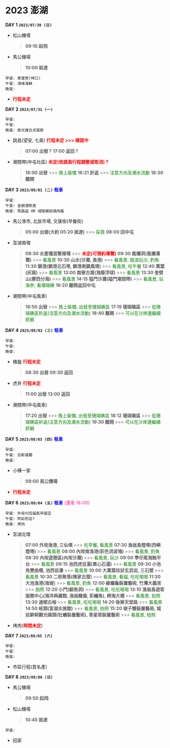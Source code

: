 # 2023 澎湖

**DAY 1**          **`2023/07/30 (日)`**

 * 松山機場

   > **09:10 起飛**

 * 馬公機場

   > **10:00 抵達**

```
早餐: 麥當勞(林口)
午餐: 清峰海鮮
晚餐:
```

 * <font color="red">**行程未定**</font>


**DAY 2**          **`2023/07/31 (一)`**

```
早餐:
午餐:
晚餐: 紫光複合式餐飲
```

 * 跳島(望安, 七美) <font color="red">**行程未定 >>> 確認中**</font>

   > **07:00 出發 ?**
   > **17:00 返回 ?**

 * 潮間帶(中屯社區) <font color="red">**未定(依跳島行程調整或取消) ?**</font>

   > **16:00 出發** >>> <font color="green">換上裝備</font>
   > **16:21 折返** >>> <font color="green">注意方向及潮水流動</font>
   > **18:30 離開**

**DAY 3**          **`2023/08/01 (二)`**          **<font color="blue">租車</font>**
```
早餐:
午餐: 金鎖港飲食
晚餐: 馬路益 OR 城隍廟前燒肉飯
```

 * 馬公漁市, 北辰市場, 文康街(早餐街)

   > **05:00 出發(大約 05:20 抵達)** >>> <font color="green">採買</font>
   > **08:00 回中屯**

 * 澎湖南環

   > **08:30 水產種苗繁殖場**  >>> <font color="red">**未定(可預約導覽)**</font>
   > **09:30 風櫃洞(風櫃濤聲)** >>> <font color="green">看風景</font>
   > **10:30 山水(沙灘, 漁港)** >>> <font color="green">看風景, 踏浪玩沙, 釣魚</font>
   > **11:30 鎖港(鎖港北石塔, 鎖港南鎮風塔)** >>> <font color="green">看風景, 吃午餐</font>
   > **12:40 菓葉(灰窯)** >>> <font color="green">看風景</font>
   > **13:00 南寮古厝(海廢浮球)** >>> <font color="green">看風景</font>
   > **13:30 奎壁山(摩西分海)** >>> <font color="green">看風景</font>
   > **14:15 隘門沙灘(隘門潮間帶)** >>> <font color="green">看風景, 玩海參, 看珊瑚礁</font>
   > **16:20 離開返回中屯**

 * 潮間帶(中屯風車)

   > **16:50 出發** >>> <font color="green">換上裝備, 出發至珊瑚礁區</font>
   > **17:19 珊瑚礁區** >>> <font color="green">從珊瑚礁區折返(注意方向及潮水流動)</font>
   > **18:40 離開** >>> <font color="green">可以在沙岸邊繼續抓蝦</font>


**DAY 4**          **`2023/08/02 (三)`**          **<font color="blue">租車</font>**

```
早餐:
午餐:
晚餐:
```

 * 桶盤 <font color="red">**行程未定**</font>
 
   > **08:30 出發**
   > **09:30 返回**

 * 虎井 <font color="red">**行程未定**</font>

   > **11:00 出發**
   > **13:00 返回**

 * 潮間帶(中屯風車)

   > **17:20 出發** >>> <font color="green">換上裝備, 出發至珊瑚礁區</font>
   > **18:12 珊瑚礁區** >>> <font color="green">從珊瑚礁區折返(注意方向及潮水流動)</font>
   > **19:30 離開** >>> <font color="green">可以在沙岸邊繼續抓蝦</font>


**DAY 5**          **`2023/08/03 (四)`**          **<font color="blue">租車</font>**

```
早餐:
午餐: 日新餐廳
晚餐:
```

 * 小樺一家
 
   > **09:00 馬公機場**

 * <font color="red">**行程未定**</font>

**DAY 6**          **`2023/08/04 (五)`**          **<font color="blue">租車</font>** **<font color="hotpink">(還車 18:00)</font>**

```
早餐: 外垵刈包福氣早餐店
午餐: 阿虹的店?
晚餐: 烤肉
```

 * 澎湖北環

   > **07:00 外垵漁港, 三仙塔** >>> <font color="green">吃早餐, 看風景</font>
   > **07:30 漁翁島燈塔(西嶼燈塔)** >>> <font color="green">看風景</font>
   > **08:00 內垵南漁港(彩色消波塊)** >>> <font color="green">看風景, 釣魚</font>
   > **08:30 內垵遊憩區(內垵沙灘)** >>> <font color="green">看風景, 玩沙</font>
   > **09:00 學仔尾海蝕平台** >>> <font color="green">看風景</font>
   > **09:15 池西虎目滬(單心石滬)** >>> <font color="green">看風景</font>
   > **09:30 小池角雙曲橋, 池西岩瀑** >>> <font color="green">看風景</font>
   > **10:00 大菓葉柱狀玄武岩, 三石壁** >>> <font color="green">看風景</font>
   > **10:30 二崁聚落(陳家古厝)** >>> <font color="green">看風景, 看貓, 吃吃喝喝</font>
   > **11:30 大池漁港(海堤)** >>> <font color="green">看風景, 釣魚</font>
   > **12:00 綠蠵龜裝置藝術, 竹灣大義宮** >>> <font color="green">拍照</font>
   > **12:20 小門(鯨魚洞)** >>> <font color="green">看風景, 吃吃喝喝</font>
   > **13:10 漁翁島遊客服務中心(海洋典藏館, 漁翁雕像, 彩繪魚), 跨海大橋**  >>> <font color="green">看風景, 拍照</font>
   > **13:30 通樑古榕** >>> <font color="green">看風景, 吃吃喝喝</font>
   > **14:20 後寮天堂路** >>> <font color="green">看風景</font>
   > **14:50 岐頭(澎湖水族館)** >>> <font color="green">看風景, 拍照</font>
   > **15:20 梭子蟹裝置藝術, 城前鮮蚵觀光碼頭(牡蠣裝置藝術), 青星斑裝置藝術** >>> <font color="green">看風景, 拍照</font>

 * 烤肉(<font color="red">**時間未定**</font>)


**DAY 7**          **`2023/08/05 (六)`**

```
早餐:
午餐:
晚餐:
```

 * 市區行程(買名產)


**DAY 8**          **`2023/08/06 (日)`**

 * 馬公機場

   > **09:50 起飛**

 * 松山機場

   > **10:45 抵達**

```
早餐:
```

 * 回家

